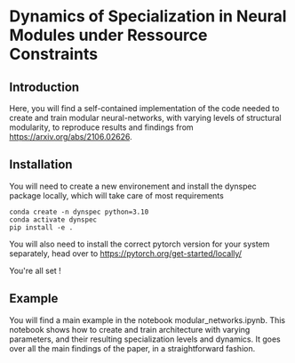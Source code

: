 # Dynamics of Specialization in Neural Modules under Ressource Constraints

## Introduction

Here, you will find a self-contained implementation of the code needed to create and train modular neural-networks, with varying levels of structural modularity, to reproduce results and findings from https://arxiv.org/abs/2106.02626.

## Installation
You will need to create a new environement and install the dynspec package locally, which will take care of most requirements

```
conda create -n dynspec python=3.10
conda activate dynspec
pip install -e .
```

You will also need to install the correct pytorch version for your system separately, head over to https://pytorch.org/get-started/locally/

You're all set !

## Example
You will find a main example in the notebook modular_networks.ipynb. This notebook shows how to create and train architecture with varying parameters, and their resulting specialization levels and dynamics. It goes over all the main findings of the paper, in a straightforward fashion. 

